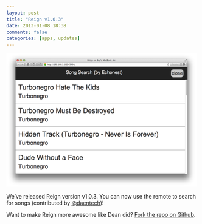 ```yaml
---
layout: post
title: "Reign v1.0.3"
date: 2013-01-08 18:38
comments: false
categories: [apps, updates]
---
```


![Reign v1.0.3](/assets/img/old/content/reign103.png)

We’ve released Reign version v1.0.3. You can now use the remote to search for songs (contributed by [@daentech](http://twitter.com/deantech))!

Want to make Reign more awesome like Dean did? [Fork the repo on Github](https://github.com/DangerCove/reign-for-spotify).
